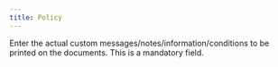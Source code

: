 ```yaml
---
title: Policy
---
```



Enter the actual custom messages/notes/information/conditions to be printed on the documents. This is a mandatory field.
